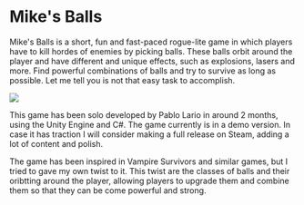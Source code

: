 # Mike's Balls

Mike's Balls is a short, fun and fast-paced rogue-lite game in which players have to kill hordes of enemies by picking balls. These balls orbit around the player and have different and unique effects, such as explosions, lasers and more. Find powerful combinations of balls and try to survive as long as possible. Let me tell you is not that easy task to accomplish.

![](Gifs/mikesBalls.gif)

This game has been solo developed by Pablo Lario in around 2 months, using the Unity Engine and C#. The game currently is in a demo version. In case it has traction I will consider making a full release on Steam, adding a lot of content and polish.

The game has been inspired in Vampire Survivors and similar games, but I tried to gave my own twist to it. This twist are the classes of balls and their oribtting around the player, allowing players to upgrade them and combine them so that they can be come powerful and strong.
